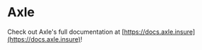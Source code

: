 # Axle

Check out Axle's full documentation at [https://docs.axle.insure](https://docs.axle.insure)!
